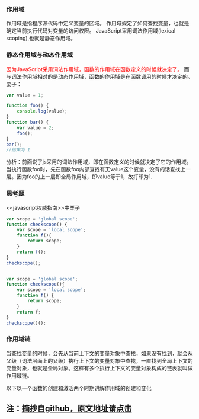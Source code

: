 ### 作用域
作用域是指程序源代码中定义变量的区域。
作用域规定了如何查找变量，也就是确定当前执行代码对变量的访问权限。
JavaScript采用词法作用域(lexical scoping),也就是静态作用域。
### 静态作用域与动态作用域
<font color="red">因为JavaScript采用词法作用域，函数的作用域在函数定义的时候就决定了。</font>
而与词法作用域相对的是动态作用域，函数的作用域是在函数调用的时候才决定的。
栗子：
```js
var value = 1;

function foo() {
    console.log(value);
}
function bar() {
    var value = 2;
    foo();
}
bar();
//结果为 1
```
分析：前面说了js采用的词法作用域，即在函数定义的时候就决定了它的作用域。当执行函数foo时，先在函数foo内部查找有无value这个变量，没有的话查找上一层。因为foo的上一层即全局作用域，即value等于1，故打印为1.
### 思考题
<<javascript权威指南>>中栗子
```js
var scope = 'global scope';
function checkscope() {
    var scope = 'local scope';
    function f(){
        return scope;
    }
    return f();
}
checkscope();


var scope = 'global scope';
function checkscope(){
    var scope = 'local scope';
    function f() {
        return scope;
    }
    return f;
}
checkscope()();
```
### 作用域链
当查找变量的时候，会先从当前上下文的变量对象中查找，如果没有找到，就会从父级（词法层面上的父级）执行上下文的变量对象中查找，一直找到全局上下文的变量对象，也就是全局对象。这样有多个执行上下文的变量对象构成的链表就叫做作用域链。

以下以一个函数的创建和激活两个时期讲解作用域的创建和变化

## 注：[摘抄自github，原文地址请点击](https://github.com/mqyqingfeng/Blog/issues/3)